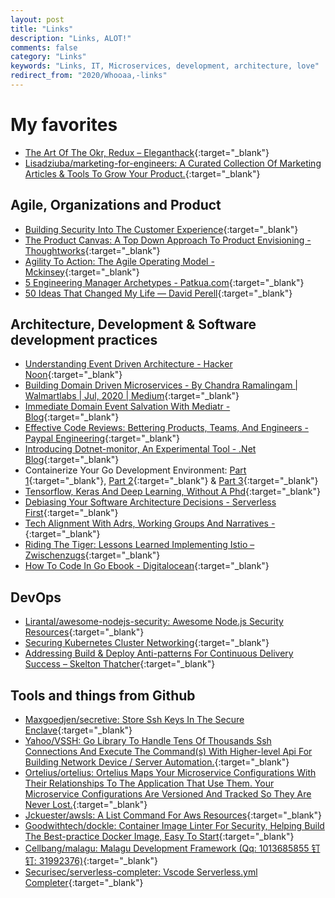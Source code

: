 ```yaml
---
layout: post
title: "Links"
description: "Links, ALOT!"
comments: false
category: "Links"
keywords: "Links, IT, Microservices, development, architecture, love"
redirect_from: "2020/Whooaa,-links"
---
```


<!-- markdownlint-disable MD033 MD020 MD025-->
# My favorites<a name="favorites"></a>

- [The Art Of The Okr, Redux – Eleganthack](http://eleganthack.com/the-art-of-the-okr-redux/){:target="_blank"}
- [Lisadziuba/marketing-for-engineers: A Curated Collection Of Marketing Articles & Tools To Grow Your Product.](https://github.com/LisaDziuba/Marketing-for-Engineers){:target="_blank"}

## Agile, Organizations and Product<a name="agile"></a>

- [Building Security Into The Customer Experience](https://www.mckinsey.com/business-functions/risk/our-insights/building-security-into-the-customer-experience){:target="_blank"}
- [The Product Canvas: A Top Down Approach To Product Envisioning - Thoughtworks](https://www.thoughtworks.com/insights/blog/product-canvas-top-down-approach-product-envisioning-0){:target="_blank"}
- [Agility To Action: The Agile Operating Model - Mckinsey](https://www.mckinsey.com/business-functions/organization/our-insights/agility-to-action-operationalizing-a-value-driven-agile-blueprint){:target="_blank"}
- [5 Engineering Manager Archetypes - Patkua.com](https://www.patkua.com/blog/5-engineering-manager-archetypes/){:target="_blank"}
- [50 Ideas That Changed My Life — David Perell](https://www.perell.com/blog/50-ideas-that-changed-my-life){:target="_blank"}

## Architecture, Development & Software development practices <a name="development"></a>

- [Understanding Event Driven Architecture - Hacker Noon](https://hackernoon.com/understanding-event-driven-architecture-ub1k3umo){:target="_blank"}
- [Building Domain Driven Microservices - By Chandra Ramalingam | Walmartlabs | Jul, 2020 | Medium](https://medium.com/walmartlabs/building-domain-driven-microservices-af688aa1b1b8){:target="_blank"}
- [Immediate Domain Event Salvation With Mediatr - Blog](https://ardalis.com/immediate-domain-event-salvation-with-mediatr/){:target="_blank"}
- [Effective Code Reviews: Bettering Products, Teams, And Engineers - Paypal Engineering](https://medium.com/paypal-engineering/effective-code-reviews-53d62a203b2f){:target="_blank"}
- [Introducing Dotnet-monitor, An Experimental Tool - .Net Blog](https://devblogs.microsoft.com/dotnet/introducing-dotnet-monitor/){:target="_blank"}
- Containerize Your Go Development Environment: [Part 1](https://www.docker.com/blog/containerize-your-go-developer-environment-part-1/){:target="_blank"}, [Part 2](https://www.docker.com/blog/containerize-your-go-developer-environment-part-2/){:target="_blank"} & [Part 3](https://www.docker.com/blog/containerize-your-go-developer-environment-part-3/){:target="_blank"}
- [Tensorflow, Keras And Deep Learning, Without A Phd](https://codelabs.developers.google.com/codelabs/cloud-tensorflow-mnist/){:target="_blank"}
- [Debiasing Your Software Architecture Decisions - Serverless First](https://serverlessfirst.com/debiasing-software-architecture-decisions/){:target="_blank"}
- [Tech Alignment With Adrs, Working Groups And Narratives -](https://app.bloomlearning.io/annotate/article_9w0mWteN82D4ZmMeC9?source=url&origin=user_9wBLlryiEzxugUvgfJ){:target="_blank"}
- [Riding The Tiger: Lessons Learned Implementing Istio – Zwischenzugs](https://zwischenzugs.com/2020/05/05/riding-the-tiger-lessons-learned-implementing-istio/){:target="_blank"}
- [How To Code In Go Ebook - Digitalocean](https://www.digitalocean.com/community/books/how-to-code-in-go-ebook){:target="_blank"}

## DevOps<a name="devops"></a>

- [Lirantal/awesome-nodejs-security: Awesome Node.js Security Resources](https://github.com/lirantal/awesome-nodejs-security){:target="_blank"}
- [Securing Kubernetes Cluster Networking](https://ahmet.im/blog/kubernetes-network-policy/){:target="_blank"}
- [Addressing Build & Deploy Anti-patterns For Continuous Delivery Success – Skelton Thatcher](https://skeltonthatcher.com/2016/11/14/dealing-continuous-delivery-anti-patterns/){:target="_blank"}

## Tools and things from Github <a name="tools"></a>

- [Maxgoedjen/secretive: Store Ssh Keys In The Secure Enclave](https://github.com/maxgoedjen/secretive){:target="_blank"}
- [Yahoo/VSSH: Go Library To Handle Tens Of Thousands Ssh Connections And Execute The Command(s) With Higher-level Api For Building Network Device / Server Automation.](https://github.com/yahoo/vssh){:target="_blank"}
- [Ortelius/ortelius: Ortelius Maps Your Microservice Configurations With Their Relationships To The Application That Use Them. Your Microservice Configurations Are Versioned And Tracked So They Are Never Lost.](https://github.com/ortelius/ortelius){:target="_blank"}
- [Jckuester/awsls: A List Command For Aws Resources](https://github.com/jckuester/awsls){:target="_blank"}
- [Goodwithtech/dockle: Container Image Linter For Security, Helping Build The Best-practice Docker Image, Easy To Start](https://github.com/goodwithtech/dockle){:target="_blank"}
- [Cellbang/malagu: Malagu Development Framework (Qq: 1013685855 钉钉: 31992376)](https://github.com/cellbang/malagu){:target="_blank"}
- [Securisec/serverless-completer: Vscode Serverless.yml Completer](https://github.com/securisec/serverless-completer){:target="_blank"}